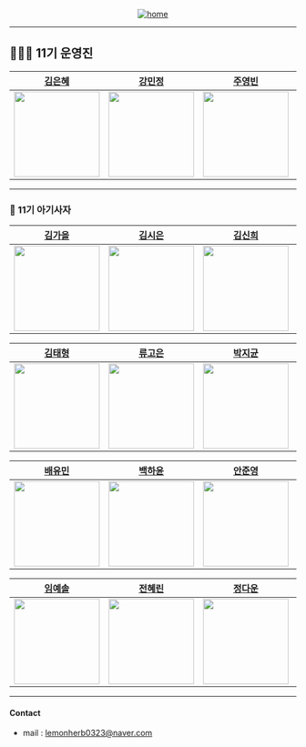 <div align="center">

<a href="https://likelion-11th-skhu.github.io/">

![home](https://img.shields.io/badge/Home-LikeLion11th-orange)

</a>

</div>

---
## 👩🏻‍💻 11기 운영진
| [김은혜](https://github.com/gracekim527) |[강민정](https://github.com/staccato20) | [주영빈](https://github.com/Rommmu) | [최명환](https://github.com/CMH5701) |
|:---:|:---:|:---:|:---:|
| <img src="https://github.com/gracekim527.png" width="150"> | <img src="https://github.com/staccato20.png" width="150"> | <img src="https://github.com/Rommmu.png" width="150"> | <img src="https://github.com/CMH5701.png" width="150"> |

---  
### 🦁 11기 아기사자
| [김가을](https://github.com/rlarkdmf1105) |[김시은](https://github.com/kimsieun99) | [김신희](https://github.com/shinheekim) | [김용욱](https://github.com/kimyongwook98) |
|:---:|:---:|:---:|:---:|
| <img src="https://github.com/rlarkdmf1105.png" width="150"> | <img src="https://github.com/kimsieun99.png" width="150"> | <img src="https://github.com/shinheekim.png" width="150"> | <img src="https://github.com/kimyongwook98.png" width="150"> |

| [김태형](https://github.com/taehyungislegend) |[류고은](https://github.com/gosilver20012001) | [박지균](https://github.com/jivirus) | [박지원](https://github.com/batwon) |
|:---:|:---:|:---:|:---:|
| <img src="https://github.com/taehyungislegend.png" width="150"> | <img src="https://github.com/gosilver20012001.png" width="150"> | <img src="https://github.com/jivirus.png" width="150"> | <img src="https://github.com/batwon.png" width="150"> |

| [배유민](https://github.com/bum7706) |[백하윤](https://github.com/hayoon07) | [안준영](https://github.com/treaty321) | [오동재](https://github.com/djdongjae) |
|:---:|:---:|:---:|:---:|
| <img src="https://github.com/bum7706.png" width="150"> | <img src="https://github.com/hayoon07.png" width="150"> | <img src="https://github.com/treaty321.png" width="150"> | <img src="https://github.com/djdongjae.png" width="150"> |

| [임예솔](https://github.com/sonamulovebunny) |[전혜린](https://github.com/hayrin0603) | [정다운](https://github.com/wjdekdns1028) | [차희주](https://github.com/JOOZOO20) |
|:---:|:---:|:---:|:---:|
| <img src="https://github.com/sonamulovebunny.png" width="150"> | <img src="https://github.com/hayrin0603.png" width="150"> | <img src="https://github.com/wjdekdns1028.png" width="150"> | <img src="https://github.com/JOOZOO20.png" width="150"> |
---  
#### Contact
- mail : lemonherb0323@naver.com
